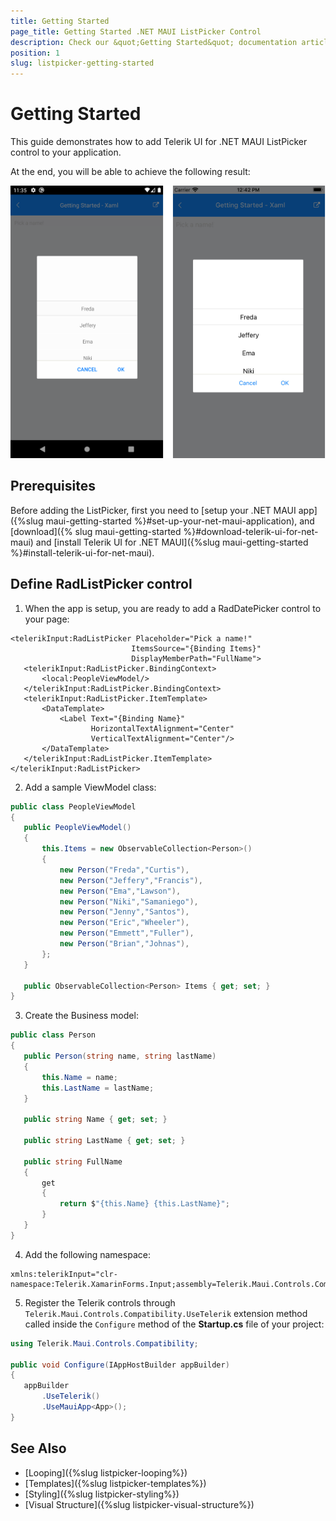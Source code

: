 ```yaml
---
title: Getting Started
page_title: Getting Started .NET MAUI ListPicker Control
description: Check our &quot;Getting Started&quot; documentation article for Telerik ListPicker for .NET MAUI.
position: 1
slug: listpicker-getting-started
---
```


# Getting Started

This guide demonstrates how to add Telerik UI for .NET MAUI ListPicker control to your application.

At the end, you will be able to achieve the following result:

![ListPicker](images/listpicker_getting_started.png)
	
## Prerequisites

Before adding the ListPicker, first you need to [setup your .NET MAUI app]({%slug maui-getting-started %}#set-up-your-net-maui-application), and [download]({% slug maui-getting-started %}#download-telerik-ui-for-net-maui) and [install Telerik UI for .NET MAUI]({%slug maui-getting-started %}#install-telerik-ui-for-net-maui).

## Define RadListPicker control

1. When the app is setup, you are ready to add a RadDatePicker control to your page:

 ```XAML
<telerikInput:RadListPicker Placeholder="Pick a name!" 
							ItemsSource="{Binding Items}" 
							DisplayMemberPath="FullName">
	<telerikInput:RadListPicker.BindingContext>
		<local:PeopleViewModel/>
	</telerikInput:RadListPicker.BindingContext>
	<telerikInput:RadListPicker.ItemTemplate>
		<DataTemplate>
			<Label Text="{Binding Name}" 
				   HorizontalTextAlignment="Center" 
				   VerticalTextAlignment="Center"/>
		</DataTemplate>
	</telerikInput:RadListPicker.ItemTemplate>
</telerikInput:RadListPicker>
 ```

2. Add a sample ViewModel class:

 ```C#
public class PeopleViewModel
{
	public PeopleViewModel()
	{
		this.Items = new ObservableCollection<Person>()
		{
			new Person("Freda","Curtis"),
			new Person("Jeffery","Francis"),
			new Person("Ema","Lawson"),
			new Person("Niki","Samaniego"),
			new Person("Jenny","Santos"),
			new Person("Eric","Wheeler"),
			new Person("Emmett","Fuller"),
			new Person("Brian","Johnas"),
		};
	}

	public ObservableCollection<Person> Items { get; set; }
}
 ```

3. Create the Business model:

 ```C#
public class Person
{
	public Person(string name, string lastName)
	{
		this.Name = name;
		this.LastName = lastName;
	}

	public string Name { get; set; }

	public string LastName { get; set; }

	public string FullName
	{
		get
		{
			return $"{this.Name} {this.LastName}";
		}
	}
}
 ```

4. Add the following namespace:

 ```XAML
 xmlns:telerikInput="clr-namespace:Telerik.XamarinForms.Input;assembly=Telerik.Maui.Controls.Compatibility"
 ```

5. Register the Telerik controls through `Telerik.Maui.Controls.Compatibility.UseTelerik` extension method called inside the `Configure` method of the **Startup.cs** file of your project:

 ```C#
using Telerik.Maui.Controls.Compatibility;

 public void Configure(IAppHostBuilder appBuilder)
 {
    appBuilder        
        .UseTelerik()
        .UseMauiApp<App>();    
 }              
 ```
 
## See Also

- [Looping]({%slug listpicker-looping%})
- [Templates]({%slug listpicker-templates%})
- [Styling]({%slug listpicker-styling%})
- [Visual Structure]({%slug listpicker-visual-structure%})
